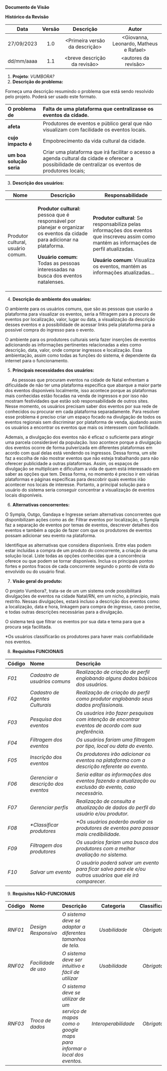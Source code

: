 **Documento de Visão**

**Histórico da Revisão**


|**Data**|**Versão**|**Descrição**|**Autor**|
| :-: | :-: | :-: | :-: |
|27/09/2023|1\.0|<Primeira versão da descrição> |<Giovanna, Leonardo, Matheus e Rafael> |
|dd/mm/aaaa|1\.1|<breve descrição da revisão> |<autores da revisão> |

1. **Projeto**: *VUMBORA?*
2. **Descrição do problema:**

Forneça uma descrição resumindo o problema que está sendo resolvido pelo projeto. Poderá ser usado este formato.

|**O problema de** |Falta de uma plataforma que centralizasse os eventos da cidade.|
| :- | :- |
|**afeta**|Produtores de eventos e público geral que não visualizam com facilidade os eventos locais.|
|**cujo impacto é**|Empobrecimento da vida cultural da cidade.|
|**um boa solução seria**|Criar uma plataforma que irá facilitar o acesso a agenda cultural da cidade e oferecer a possibilidade de centralizar os eventos de produtores locais;|

3. **Descrição dos usuários:**

|**Nome**|**Descrição**|**Responsabilidade**|
| - | - | - |
|Produtor cultural, usuário comum.|<p>**Produtor cultural:** pessoa que é responsável por planejar e organizar os eventos da cidade para adicionar na plataforma.</p><p>**Usuário comum:**  Todas as pessoas interessadas na busca dos eventos natalenses.</p><p></p>|<p>**Produtor cultural**: Se responsabiliza pelas informações dos eventos que inscreveu assim como mantém as informações de perfil atualizadas. </p><p>**Usuário comum**: Visualiza os eventos, mantém as informações atualizadas…</p><p></p>|

4. **Descrição do ambiente dos usuários:**

O ambiente para os usuários comuns, que são as pessoas que usarão a plataforma  para visualizar os eventos, seria a filtragem para a procura de eventos por localização, valor, lugar ou data, a visualização da descrição desses eventos e a possibilidade de acessar links pela plataforma para a possível compra do ingresso para o evento.

O ambiente para os produtores culturais seria fazer inserções de eventos adicionando as informações pertinentes relacionadas a eles como descrição, data, valor, onde comprar ingressos e localização. Essa ambientação, assim como todas as funções do sistema, é dependente da internet para o funcionamento.


5. **Principais necessidades dos usuários:**

`	`As pessoas que procuram eventos na cidade de Natal enfrentam a dificuldade de não ter uma plataforma específica que abarque a maior parte dos eventos disponíveis localmente, isso acontece porque as plataformas mais conhecidas estão focadas na venda de ingressos e por isso não mostram festividades que estão sob responsabilidade de outros sites. Nesse momento, os usuários precisam saber dos eventos por sua rede de conhecidos ou procurar em cada plataforma separadamente. Para resolver esse problema é preciso criar um espaço focado na divulgação de todos os eventos regionais sem discriminar por plataforma de venda, ajudando assim os usuários a encontrar os eventos que mais os interessem com facilidade.

Ademais, a divulgação dos eventos não é eficaz o suficiente para atingir uma parcela considerável da população.  Isso acontece porque a divulgação dos eventos ocorre de forma pulverizada em diferentes plataformas em acordo com qual delas está vendendo os ingressos. Dessa forma, um site faz a escolha de não mostrar eventos que não esteja trabalhando para não oferecer publicidade a outras plataformas. Assim, os espaços de divulgação se multiplicam e dificultam a vida de quem está interessado em saber as opções que tem. Dessa forma, no momento é preciso ir em várias plataformas e páginas específicas para descobrir quais eventos irão acontecer nos locais de interesse. Portanto, a principal solução para o usuário do sistema seria conseguir concentrar a visualização de eventos locais disponíveis.

6. **Alternativas concorrentes:**

O Sympla, Outgo, Gandaya e Ingresse seriam alternativas concorrentes que disponibilizam ações como as de: Filtrar eventos por localização, o Sympla faz a separação de eventos por temas de eventos, descrever detalhes dos eventos e também a opção de fazer com que os produtores de eventos possam adicionar seu evento na plataforma.

Identifique as alternativas que considera disponíveis. Entre elas podem estar incluídas a compra de um produto do concorrente, a criação de uma solução local. Liste todas as opções conhecidas que a concorrência oferece ou que podem se tornar disponíveis. Inclua os principais pontos fortes e pontos fracos de cada concorrente segundo o ponto de vista do envolvido ou do usuário final.

7. **Visão geral do produto:**

O projeto Vumbora?, trata-se de um um sistema onde possibilitará divulgações de eventos na cidade Natal/RN, em um nicho, a princípio, mais restrito. Nessas divulgações, estará incluso a descrição dos eventos como: a localização, data e hora, linkagem para compra de ingresso, caso precise, e todas outras descrições necessárias para a divulgação.

O sistema terá que filtrar os eventos por sua data e tema para que a procura seja facilitada.

\*Os usuários classificarão os produtores para haver mais confiabilidade nos eventos.






8. **Requisitos FUNCIONAIS**
 

|**Código**|**Nome**|**Descrição**|
| :- | :- | :- |
|*F01*|*Cadastro de usuários comuns*|*Realização de criação de perfil englobando alguns dados básicos dos usuários.*|
|*F02*|*Cadastro de Agentes Culturais*|*Realização de criação do perfil como produtor englobando seus dados profissionais.*|
|*F03*|*Pesquisa dos eventos* |*Os usuários irão fazer pesquisas com intenção de encontrar eventos de acordo com sua preferência.*|
|*F04*|*Filtragem dos eventos*|*Os usuários fariam uma filtragem por tipo, local ou data do evento.*|
|*F05*|*Inscrição dos eventos*|*Os produtores irão adicionar os eventos na plataforma com a descrição referente ao evento.*|
|*F06*|*Gerenciar a descrição dos eventos*|*Seria editar as informações dos eventos fazendo a atualização ou exclusão do evento, caso necessário.* |
|*F07*|*Gerenciar perfis*|*Realização de consulta e atualização de dados do perfil do usuário e/ou produtor.*|
|*F08*|*\*Classificar produtores*|*\*Os usuários poderão  avaliar os produtores de eventos para passar mais credibilidade.*|
|*F09*|*Filtragem dos produtores*|*Os usuários fariam uma busca dos produtores com a melhor avaliação no sistema.*|
|*F10*|*Salvar um evento* |*O usuário poderá salvar um evento para ficar salvo para ele e/ou outros usuários que ele irá comparecer.*|


9. **Requisitos NÃO-FUNCIONAIS**
   

|**Código**|**Nome**|**Descrição**|**Categoria**|**Classificação**<br>|
| :- | :- | :- | :-: | :-: |
|*RNF01*|*Design Responsivo*|*O sistema deve se adaptar a diferentes tamanhos de tela.*|*Usabilidade*|*Obrigatório*|
|*RNF02*|*Facilidade de uso*|*O sistema deve ser intuitivo e fácil de utilizar*|*Usabilidade*|*Obrigatório*|
|*RNF03*|*Troca de dados*|*O sistema deve se utilizar de um serviço de mapas como o google maps para informar o local dos eventos.*|*Interoperabilidade*|*Obrigatório*|



